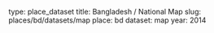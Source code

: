 type: place_dataset
title: Bangladesh / National Map
slug: places/bd/datasets/map
place: bd
dataset: map
year: 2014

